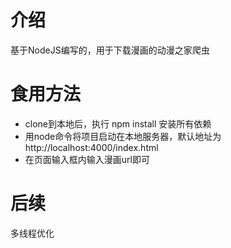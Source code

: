 # 介绍
基于NodeJS编写的，用于下载漫画的动漫之家爬虫  
# 食用方法
+ clone到本地后，执行 npm install 安装所有依赖
+ 用node命令将项目启动在本地服务器，默认地址为 http://localhost:4000/index.html
+ 在页面输入框内输入漫画url即可
# 后续
多线程优化
